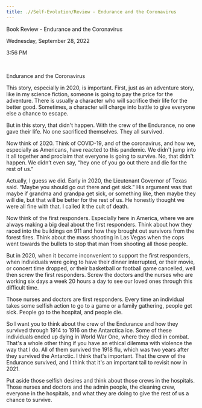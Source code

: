 ```yaml
---
title: .//Self-Evolution/Review - Endurance and the Coronavirus
---
```


Book Review - Endurance and the Coronavirus

Wednesday, September 28, 2022

3:56 PM

 

Endurance and the Coronavirus

This story, especially in 2020, is important. First, just as an adventure story, like in my science fiction, someone is going to pay the price for the adventure. There is usually a character who will sacrifice their life for the better good. Sometimes, a character will charge into battle to give everyone else a chance to escape.

But in this story, that didn't happen. With the crew of the Endurance, no one gave their life. No one sacrificed themselves. They all survived.

Now think of 2020. Think of COVID-19, and of the coronavirus, and how we, especially as Americans, have reacted to this pandemic. We didn't jump into it all together and proclaim that everyone is going to survive. No, that didn't happen. We didn’t even say, “hey one of you go out there and die for the rest of us.”

Actually, I guess we did. Early in 2020, the Lieutenant Governor of Texas said. “Maybe you should go out there and get sick.” His argument was that maybe if grandma and grandpa get sick, or something like, then maybe they will die, but that will be better for the rest of us. He honestly thought we were all fine with that. I called it the cult of death.

Now think of the first responders. Especially here in America, where we are always making a big deal about the first responders. Think about how they raced into the buildings on 911 and how they brought out survivors from the forest fires. Think about the mass shooting in Las Vegas when the cops went towards the bullets to stop that man from shooting all those people.

But in 2020, when it became inconvenient to support the first responders, when individuals were going to have their dinner interrupted, or their movie, or concert time dropped, or their basketball or football game cancelled, well then screw the first responders. Screw the doctors and the nurses who are working six days a week 20 hours a day to see our loved ones through this difficult time.

Those nurses and doctors are first responders. Every time an individual takes some selfish action to go to a game or a family gathering, people get sick. People go to the hospital, and people die.

So I want you to think about the crew of the Endurance and how they survived through 1914 to 1916 on the Antarctica ice. Some of these individuals ended up dying in World War One, where they died in combat. That's a whole other thing if you have an ethical dilemma with violence the way that I do. All of them survived the 1918 flu, which was two years after they survived the Antarctic. I think that's important. That the crew of the Endurance survived, and I think that it's an important tail to revisit now in 2021.

Put aside those selfish desires and think about those crews in the hospitals. Those nurses and doctors and the admin people, the cleaning crew, everyone in the hospitals, and what they are doing to give the rest of us a chance to survive.
